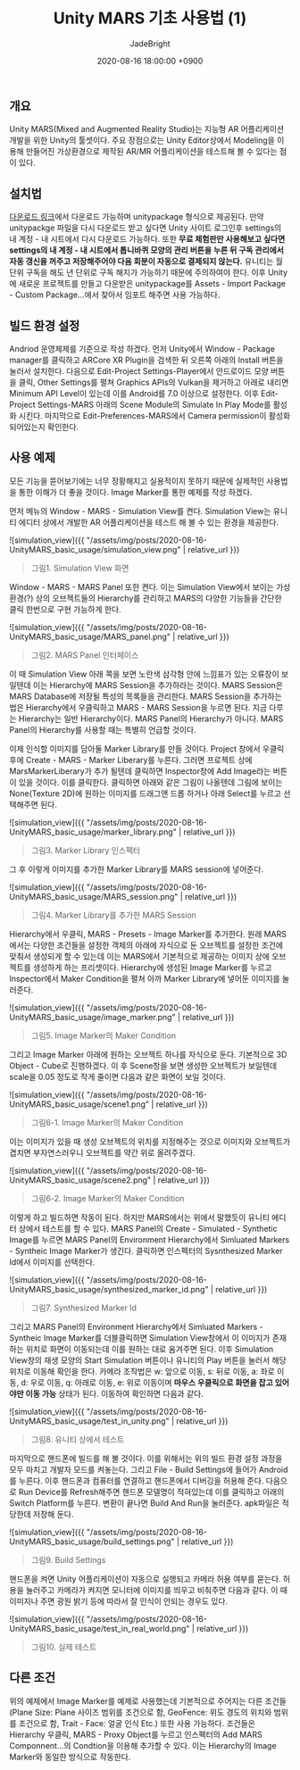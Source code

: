 ﻿---
title: Unity MARS 기초 사용법 (1)
author: JadeBright
date: 2020-08-16 18:00:00 +0900
categories: [Unity&C#, AR&VR]
tags: [Unity MARS]
---

## 개요

Unity MARS(Mixed and Augmented Reality Studio)는 지능형 AR 어플리케이션 개발을 위한 Unity의 툴셋이다. 주요 장점으로는 Unity Editor상에서 Modeling을 이용해 만들어진 가상환경으로 제작된 AR/MR 어플리케이션을 테스트해 볼 수 있다는 점이 있다.

## 설치법

[다운로드 링크](https://unity.com/kr/products/unity-mars)에서 다운로드 가능하며 unitypackage 형식으로 제공된다. 만약 unitypackge 파일을 다시 다운로드 받고 싶다면 Unity 사이트 로그인후 settings의 내 계정 - 내 시트에서 다시 다운로드 가능하다. 또한 **무료 체험판만 사용해보고 싶다면 settings의 내 계정 - 내 시트에서 톱니바퀴 모양의 관리 버튼을 누른 뒤 구독 관리에서 자동 갱신을 꺼주고 저장해주어야 다음 회분이 자동으로 결제되지 않는다.**
유니티는 월 단위 구독을 해도 년 단위로 구독 해지가 가능하기 때문에 주의하여야 한다.
이후 Unity에 새로운 프로젝트를 만들고 다운받은 unitypackage를 Assets - Import Package - Custom Package...에서 찾아서 임포트 해주면 사용 가능하다.

## 빌드 환경 설정

Andriod 운영체제를 기준으로 작성 하겠다. 먼저 Unity에서 Window - Package manager를 클릭하고 ARCore XR Plugin을 검색한 뒤 오른쪽 아래의 Install 버튼을 눌러서 설치한다. 다음으로 Edit-Project Settings-Player에서 안드로이드 모양 버튼을 클릭, Other Settings를 펼쳐 Graphics APIs의 Vulkan을 제거하고 아래로 내리면 Minimum API Level이 있는데 이를 Android를 7.0 이상으로 설정한다. 이후 Edit-Project Settings-MARS 아래의 Scene Module의 Simulate In Play Mode를 활성화 시킨다. 마지막으로 Edit-Preferences-MARS에서 Camera permission이 활성화되어있는지 확인한다.

## 사용 예제

모든 기능을 뜯어보기에는 너무 장황해지고 실용적이지 못하기 때문에 실제적인 사용법을 통한 이해가 더 좋을 것이다.
Image Marker를 통한 예제를 작성 하겠다.

먼저 메뉴의 Window - MARS - Simulation View를 켠다. Simulation View는 유니티 에디터 상에서 개발한 AR 어플리케이션을 테스트 해 볼 수 있는 환경을 제공한다.

![simulation_view]({{ "/assets/img/posts/2020-08-16-UnityMARS_basic_usage/simulation_view.png" | relative_url }})
> 그림1. Simulation View 화면

Window - MARS - MARS Panel 또한 켠다. 이는 Simulation View에서 보이는 가상 환경(?) 상의 오브젝트들의 Hierarchy를 관리하고 MARS의 다양한 기능들을 간단한 클릭 한번으로 구현 가능하게 한다.

![simulation_view]({{ "/assets/img/posts/2020-08-16-UnityMARS_basic_usage/MARS_panel.png" | relative_url }})
> 그림2.  MARS Panel 인터페이스

이 때 Simulation View 아래 쪽을 보면 노란색 삼각형 안에 느낌표가 있는 오류창이 보일텐데 이는 Hierarchy에 MARS Session을 추가하라는 것이다. MARS Session은 MARS Database에 저장될 특성의 목록들을 관리한다.
MARS Session을 추가하는 법은 Hierarchy에서 우클릭하고 MARS - MARS Session을 누르면 된다. 지금 다루는 Hierarchy는 일반 Hierarchy이다. MARS Panel의 Hierarchy가 아니다. MARS Panel의 Hierarchy를 사용할 때는 특별히 언급할 것이다.

이제 인식할 이미지를 담아둘 Marker Library를 만들 것이다. Project 창에서 우클릭 후에 Create - MARS - Marker Liberary를 누른다. 그러면 프로젝트 상에 MarsMarkerLiberary가 추가 될텐데 클릭하면 Inspector창에 Add Image라는 버튼이 있을 것이다. 이를 클릭한다.
클릭하면 아래와 같은 그림이 나올텐데 그림에 보이는 None(Texture 2D)에 원하는 이미지를 드래그앤 드롭 하거나 아래 Select를 누르고 선택해주면 된다.

![simulation_view]({{ "/assets/img/posts/2020-08-16-UnityMARS_basic_usage/marker_library.png" | relative_url }})
> 그림3.  Marker Library 인스펙터

그 후 이렇게 이미지를 추가한 Marker Library를 MARS session에 넣어준다.

![simulation_view]({{ "/assets/img/posts/2020-08-16-UnityMARS_basic_usage/MARS_session.png" | relative_url }})
> 그림4.  Marker Library를 추가한 MARS Session

Hierarchy에서 우클릭, MARS - Presets - Image Marker를 추가한다. 원래 MARS에서는 다양한 조건들을 설정한 객체의 아래에 자식으로 둔 오브젝트를 설정한 조건에 맞춰서 생성되게 할 수 있는데 이는 MARS에서 기본적으로 제공하는 이미지 상에 오브젝트를 생성하게 하는 프리셋이다.
Hierarchy에 생성된 Image Marker를 누르고 Inspector에서 Maker Condition을 펼쳐 아까 Marker Library에 넣어둔 이미지를 눌러준다.

![simulation_view]({{ "/assets/img/posts/2020-08-16-UnityMARS_basic_usage/image_marker.png" | relative_url }})
> 그림5.  Image Marker의 Maker Condition

그리고 Image Marker 아래에 원하는 오브젝트 하나를 자식으로 둔다. 기본적으로 3D Object - Cube로 진행하겠다. 이 후 Scene창을 보면 생성한 오브젝트가 보일텐데 scale을 0.05 정도로 작게 줄이면 다음과 같은 화면이 보일 것이다.

![simulation_view]({{ "/assets/img/posts/2020-08-16-UnityMARS_basic_usage/scene1.png" | relative_url }})
> 그림6-1.  Image Marker의 Maker Condition

이는 이미지가 있을 때 생성 오브젝트의 위치를 지정해주는 것으로 이미지와 오브젝트가 겹치면 부자연스러우니 오브젝트를 약간 위로 올려주겠다.

![simulation_view]({{ "/assets/img/posts/2020-08-16-UnityMARS_basic_usage/scene2.png" | relative_url }})
> 그림6-2.  Image Marker의 Maker Condition

이렇게 하고 빌드하면 작동이 된다. 하지만 MARS에서는 위에서 말했듯이 유니티 에디터 상에서 테스트를 할 수 있다. MARS Panel의 Create - Simulated - Synthetic Image를 누르면 MARS Panel의 Environment Hierarchy에서 Simluated Markers - Syntheic Image Marker가 생긴다. 클릭하면 인스펙터의 Sysnthesized Marker Id에서 이미지를 선택한다.

![simulation_view]({{ "/assets/img/posts/2020-08-16-UnityMARS_basic_usage/synthesized_marker_id.png" | relative_url }})
> 그림7.  Synthesized Marker Id

그리고 MARS Panel의 Environment Hierarchy에서 Simluated Markers - Syntheic Image Marker를 더블클릭하면 Simulation View창에서 이 이미지가 존재하는 위치로 화면이 이동되는데 이를 원하는 대로 옴겨주면 된다. 이후 Simulation View창의 재생 모양의 Start Simulation 버튼이나 유니티의 Play 버튼을 눌러서 해당 위치로 이동해 확인을 한다.
카메라 조작법은 w: 앞으로 이동, s: 뒤로 이동, a: 좌로 이동, d: 우로 이동, q: 아래로 이동, e: 위로 이동이며 **마우스 우클릭으로 화면을 잡고 있어야만 이동 가능** 상태가 된다. 이동하여 확인하면 다음과 같다.

![simulation_view]({{ "/assets/img/posts/2020-08-16-UnityMARS_basic_usage/test_in_unity.png" | relative_url }})
> 그림8.  유니티 상에서 테스트 

마지막으로 핸드폰에 빌드를 해 볼 것이다. 이를 위해서는 위의 빌드 환경 설정 과정을 모두 마치고 개발자 모드를 켜놓는다. 그리고 File - Build Settings에 들어가 Android를 누른다. 이후 핸드폰과 컴퓨터를 연결하고 핸드폰에서 디버깅을 허용해 준다. 다음으로 Run Device를 Refresh해주면 핸드폰 모델명이 적혀있는데 이를 클릭하고 아래의 Switch Platform를 누른다. 변환이 끝나면 Build And Run을 눌러준다. apk파일은 적당한데 저장해 둔다.

![simulation_view]({{ "/assets/img/posts/2020-08-16-UnityMARS_basic_usage/build_settings.png" | relative_url }})
> 그림9.  Build Settings

핸드폰을 켜면 Unity 어플리케이션이 자동으로 실행되고 카메라 허용 여부를 묻는다. 허용을 눌러주고 카메라가 켜지면 모니터에 이미지를 띄우고 비춰주면 다음과 같다. 이 때 이미지나 주면 광원 밝기 등에 따라서 잘 인식이 안되는 경우도 있다.

![simulation_view]({{ "/assets/img/posts/2020-08-16-UnityMARS_basic_usage/test_in_real_world.png" | relative_url }})
> 그림10.  실제 테스트

## 다른 조건

위의 예제에서 Image Marker를 예제로 사용했는데 기본적으로 주어지는 다른 조건들(Plane Size: Plane 사이즈 범위를 조건으로 함, GeoFence: 위도 경도의 위치와 범위를 조건으로 함, Trait - Face: 얼굴 인식 Etc.) 또한 사용 가능하다. 조건들은 Hierarchy 우클릭, MARS - Proxy Object를 누르고 인스펙터의 Add MARS Componnent...의 Condtion을 이용해 추가할 수 있다. 이는 Hierarchy의 Image Marker와 동일한 방식으로 작동한다.